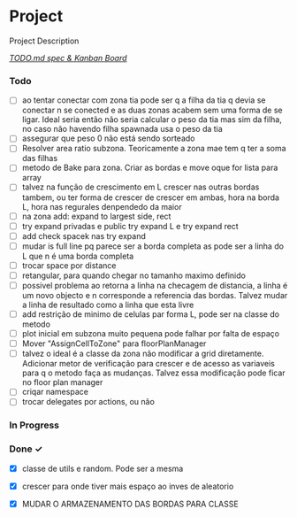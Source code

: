 # Project

Project Description

<em>[TODO.md spec & Kanban Board](https://bit.ly/3fCwKfM)</em>

### Todo

- [ ] ao tentar conectar com zona tia pode ser q a filha da tia q devia se conectar n se conected e as duas zonas acabem sem uma forma de se ligar. Ideal seria então não seria calcular o peso da tia mas sim da filha, no caso não havendo filha spawnada usa o peso da tia  
- [ ] assegurar que peso 0 não está sendo sorteado  
- [ ] Resolver area ratio subzona. Teoricamente a zona mae tem q ter a soma das filhas  
- [ ] metodo de Bake para zona. Criar as bordas e move oque for lista para array  
- [ ] talvez na função de crescimento em L crescer nas outras bordas tambem, ou ter forma de crescer de crescer em ambas, hora na borda L, hora nas regurales denpendedo da maior  
- [ ] na zona add: expand to largest side, rect  
- [ ] try expand privadas e public try expand L e try expand rect  
- [ ] add check spacek nas try expand  
- [ ] mudar is full line pq parece ser a borda completa as pode ser a linha do L que n é uma borda completa  
- [ ] trocar space por distance  
- [ ] retangular, para quando chegar no tamanho maximo definido  
- [ ] possivel problema ao retorna a linha na checagem de distancia, a linha é um novo objecto e n corresponde a referencia das bordas. Talvez mudar a linha de resultado como a linha que esta livre  
- [ ] add restrição de minimo de celulas par forma L, pode ser na classe do metodo  
- [ ] plot inicial em subzona muito pequena pode falhar por falta de espaço  
- [ ] Mover "AssignCellToZone" para floorPlanManager  
- [ ] talvez o ideal é a classe da zona não modificar a grid diretamente. Adicionar metor de verificação para crescer e de acesso as variaveis para q o metodo faça as mudanças. Talvez essa modificação pode ficar no floor plan manager  
- [ ] criqar namespace  
- [ ] trocar delegates por actions, ou não  

### In Progress


### Done ✓

- [x] classe de utils e random. Pode ser a mesma  
- [x] crescer para onde tiver mais espaço ao inves de aleatorio  
- [x] MUDAR O ARMAZENAMENTO DAS BORDAS PARA CLASSE  

